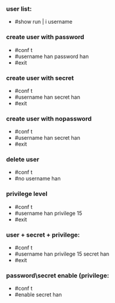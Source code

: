 ### user list:
* #show run | i username

### create user with password
* #conf t
* #username han password han
* #exit

### create user with secret
* #conf t
* #username han secret han
* #exit

### create user with nopassword
* #conf t
* #username han secret han
* #exit

### delete user
* #conf t
* #no username han

### privilege level
* #conf t
* #username han privilege 15
* #exit

### user + secret + privilege:
* #conf t
* #username han privilege 15 secret han
* #exit

### password\secret enable (privilege:
* #conf t
* #enable secret han
